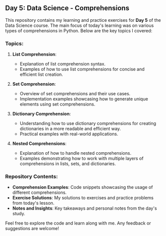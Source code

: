 ## Day 5: Data Science - Comprehensions

This repository contains my learning and practice exercises for **Day 5** of the Data Science course. The main focus of today's learning was on various types of comprehensions in Python. Below are the key topics I covered:

### Topics:
1. **List Comprehension**: 
   - Explanation of list comprehension syntax.
   - Examples of how to use list comprehensions for concise and efficient list creation.

2. **Set Comprehension**:
   - Overview of set comprehensions and their use cases.
   - Implementation examples showcasing how to generate unique elements using set comprehensions.

3. **Dictionary Comprehension**:
   - Understanding how to use dictionary comprehensions for creating dictionaries in a more readable and efficient way.
   - Practical examples with real-world applications.

4. **Nested Comprehensions**:
   - Explanation of how to handle nested comprehensions.
   - Examples demonstrating how to work with multiple layers of comprehensions in lists, sets, and dictionaries.

### Repository Contents:
- **Comprehension Examples**: Code snippets showcasing the usage of different comprehensions.
- **Exercise Solutions**: My solutions to exercises and practice problems from today's lesson.
- **Notes and Insights**: Key takeaways and personal notes from the day's study.

Feel free to explore the code and learn along with me. Any feedback or suggestions are welcome!


